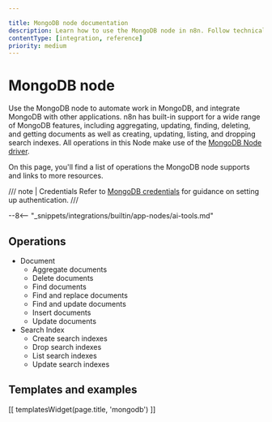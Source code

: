 ```yaml
---

title: MongoDB node documentation
description: Learn how to use the MongoDB node in n8n. Follow technical documentation to integrate MongoDB node into your workflows.
contentType: [integration, reference]
priority: medium
---
```


# MongoDB node

Use the MongoDB node to automate work in MongoDB, and integrate MongoDB with other applications. n8n has built-in support for a wide range of MongoDB features, including aggregating, updating, finding, deleting, and getting documents as well as creating, updating, listing, and dropping search indexes.  All operations in this Node make use of the [MongoDB Node driver](https://www.mongodb.com/docs/drivers/node/current/).

On this page, you'll find a list of operations the MongoDB node supports and links to more resources.

/// note | Credentials
Refer to [MongoDB credentials](/integrations/builtin/credentials/mongodb.md) for guidance on setting up authentication. 
///

--8<-- "_snippets/integrations/builtin/app-nodes/ai-tools.md"

## Operations

* Document
	* Aggregate documents
	* Delete documents
	* Find documents
	* Find and replace documents
	* Find and update documents
	* Insert documents
	* Update documents
* Search Index
	* Create search indexes
	* Drop search indexes
	* List search indexes
	* Update search indexes

## Templates and examples

<!-- see https://www.notion.so/n8n/Pull-in-templates-for-the-integrations-pages-37c716837b804d30a33b47475f6e3780 -->
[[ templatesWidget(page.title, 'mongodb') ]]
